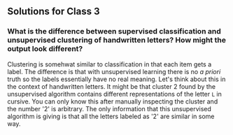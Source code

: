 ## Solutions for Class 3

### What is the difference between supervised classification and unsupervised clustering of handwritten letters? How might the output look different?

Clustering is somehwat similar to classification in that each item gets a label. The difference is that with unsupervised learning there is no *a priori* truth so the labels essentially have no real meaning. Let's think about this in the context of handwritten letters. It might be that cluster 2 found by the unsupervised algorithm contains different representations of the letter `L` in cursive. You can only know this after manually inspecting the cluster and the number '2' is arbitrary. The only information that this unsupervised algorithm is giving is that all the letters labeled as '2' are similar in some way.
